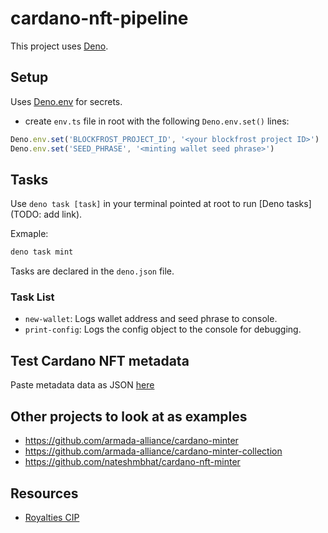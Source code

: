 # cardano-nft-pipeline

This project uses [Deno](https://deno.land/).

## Setup

Uses [Deno.env](https://deno.land/manual@v1.28.0/basics/env_variables#built-in-denoenv) for secrets.

- create `env.ts` file in root with the following `Deno.env.set()` lines:

```typescript
Deno.env.set('BLOCKFROST_PROJECT_ID', '<your blockfrost project ID>')
Deno.env.set('SEED_PHRASE', '<minting wallet seed phrase>')
```

## Tasks

Use `deno task [task]` in your terminal pointed at root to run [Deno tasks](TODO: add link).

Exmaple:

```bash
deno task mint
```

Tasks are declared in the `deno.json` file.

### Task List

- `new-wallet`: Logs wallet address and seed phrase to console.
- `print-config`: Logs the config object to the console for debugging.

## Test Cardano NFT metadata

Paste metadata data as JSON [here](https://pool.pm/test/metadata)

## Other projects to look at as examples

- https://github.com/armada-alliance/cardano-minter
- https://github.com/armada-alliance/cardano-minter-collection
- https://github.com/nateshmbhat/cardano-nft-minter

## Resources

- [Royalties CIP](https://cips.cardano.org/cips/cip27/#simplesummary)
